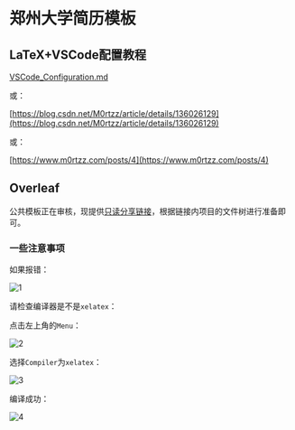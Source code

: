 # 郑州大学简历模板

## LaTeX+VSCode配置教程

[VSCode_Configuration.md](./docs/VSCode_Configuration.md)

或：

[https://blog.csdn.net/M0rtzz/article/details/136026129](https://blog.csdn.net/M0rtzz/article/details/136026129)

或：

[https://www.m0rtzz.com/posts/4](https://www.m0rtzz.com/posts/4)

## Overleaf

公共模板正在审核，现提供[只读分享链接](https://www.overleaf.com/read/qftjqysydrdg#d4f7fa)，根据链接内项目的文件树进行准备即可。

### 一些注意事项

如果报错：

![1](https://cdn.jsdelivr.us/gh/M0rtzz/ImageHosting@master/images/Year:2024/Month:06/Day:07/11:10:38_image-20240607111037972.png)

请检查编译器是不是`xelatex`：

点击左上角的`Menu`：

![2](https://cdn.jsdelivr.us/gh/M0rtzz/ImageHosting@master/images/Year:2024/Month:06/Day:07/11:10:10_image-20240607111010233.png)

选择`Compiler`为`xelatex`：

![3](https://cdn.jsdelivr.us/gh/M0rtzz/ImageHosting@master/images/Year:2024/Month:06/Day:07/11:10:54_image-20240607111054760.png)

编译成功：

![4](https://cdn.jsdelivr.us/gh/M0rtzz/ImageHosting@master/images/Year:2024/Month:06/Day:07/11:13:21_image-20240607111321735.png)
